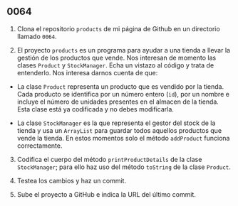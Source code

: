 ## 0064

1. Clona el repositorio `products` de mi página de Github en un directorio llamado `0064`.

2. El proyecto `products` es un programa para ayudar a una tienda a llevar la gestión de los productos que vende. Nos interesan de momento las clases `Product` y `StockManager`. Echa un vistazo al código y trata de entenderlo. Nos interesa darnos cuenta de que:

  - La clase `Product` representa un producto que es vendido por la tienda. Cada producto se identifica por un número entero (`id`), por un nombre e incluye el número de unidades presentes en el almacen de la tienda. Esta clase está ya codificada y no debes modificarla.
  
  - La clase `StockManager` es la que representa el gestor del stock de la tienda y usa un `ArrayList` para guardar todos aquellos productos que vende la tienda. En estos momentos solo el método `addProduct` funciona correctamente.

3. Codifica el cuerpo del método `printProductDetails` de la clase `StockManager`; para ello haz uso del método `toString` de la clase `Product`.

4. Testea los cambios y haz un commit.

7. Sube el proyecto a GitHub e indica la URL del último commit.
